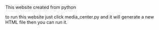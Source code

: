 This website created from python

to run this website just click media_center.py
and it will generate a new HTML file then you can run it.

